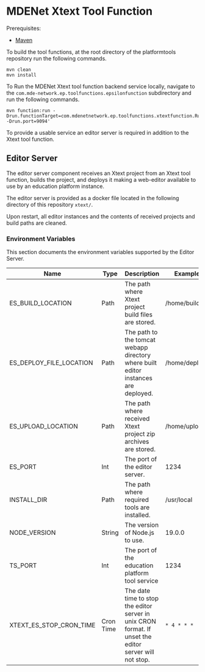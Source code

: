 # MDENet Xtext Tool Function

Prerequisites:
- [Maven](https://maven.apache.org/)

To build the tool functions, at the root directory of the platformtools repository  run the following commands. 

```
mvn clean
mvn install
```

To Run the MDENet Xtext tool function backend service locally, navigate to the `com.mde-network.ep.toolfunctions.epsilonfunction` subdirectory and run the following commands.

```
mvn function:run -Drun.functionTarget=com.mdenetnetwork.ep.toolfunctions.xtextfunction.RunXtextFunction -Drun.port=9094'
```

To provide a usable service an editor server is required in addition to the Xtext tool function.


## Editor Server
The editor server component receives an Xtext project from an Xtext tool function, builds the project, and deploys it making a web-editor available to use by an education platform instance.

The editor server is provided as a docker file located in the following directory of this repository `xtext/`.

Upon restart, all editor instances and the contents of received projects and build paths are cleaned.

### Environment Variables
This section documents the environment variables supported by the Editor Server.

| Name                    | Type | Description | Example | 
| ---                     | ---  | ---         | --- | 
| ES_BUILD_LOCATION       | Path | The path where Xtext project build files are stored.  | /home/build  |
| ES_DEPLOY_FILE_LOCATION | Path |  The path to the tomcat webapp directory where built editor instances are deployed.  | /home/deploy  |
| ES_UPLOAD_LOCATION      | Path |  The path where received Xtext project zip archives are stored.  |  /home/uploads |
| ES_PORT                 | Int | The port of the editor server. | 1234  |
| INSTALL_DIR             | Path | The path where required tools are installed. | /usr/local |
| NODE_VERSION            | String | The version of Node.js to use. | 19.0.0 |
|  TS_PORT                | Int | The port of the education platform tool service | 1234 |
| XTEXT_ES_STOP_CRON_TIME | Cron Time | The date time to stop the editor server in unix CRON format. If unset the editor server will not stop. | `* 4 * * *` | 
